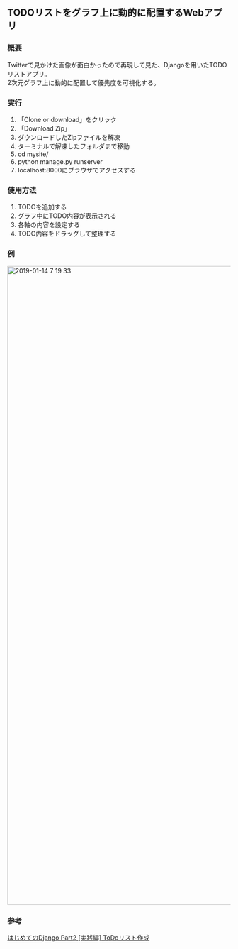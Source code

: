 ## TODOリストをグラフ上に動的に配置するWebアプリ
### 概要  
Twitterで見かけた画像が面白かったので再現して見た、Djangoを用いたTODOリストアプリ。  
2次元グラフ上に動的に配置して優先度を可視化する。

### 実行  
1. 「Clone or download」をクリック
2. 「Download Zip」
3. ダウンロードしたZipファイルを解凍
4. ターミナルで解凍したフォルダまで移動
5. cd mysite/
6. python manage.py runserver
7. localhost:8000にブラウザでアクセスする

### 使用方法  
1. TODOを追加する  
2. グラフ中にTODO内容が表示される
3. 各軸の内容を設定する
4. TODO内容をドラッグして整理する

###  例
<img width="1440" alt="2019-01-14 7 19 33" src="https://user-images.githubusercontent.com/33801040/51091478-74b17700-17ce-11e9-868e-afae6ec1d68c.png">

### 参考  
[はじめてのDjango Part2 [実践編] ToDoリスト作成](https://qiita.com/morudara/items/f1b45cb0cda863d4b193)
